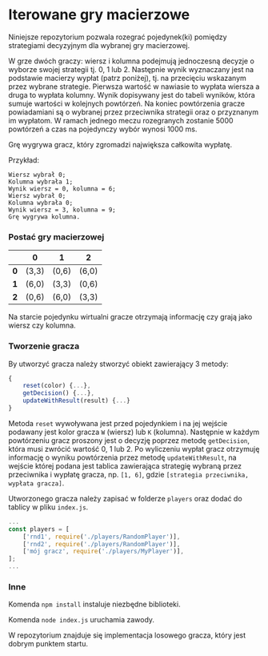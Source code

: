 ﻿# Iterowane gry macierzowe

Niniejsze repozytorium pozwala rozegrać pojedynek(ki) pomiędzy strategiami decyzyjnym dla wybranej gry macierzowej.

W grze dwóch graczy: wiersz i kolumna podejmują jednoczesną decyzje o wyborze swojej strategii tj. 0, 1 lub 2. Następnie wynik wyznaczany jest na podstawie macierzy wypłat (patrz poniżej), tj. na przecięciu wskazanym przez wybrane strategie. Pierwsza wartość w nawiasie to wypłata wiersza a druga to wypłata kolumny. Wynik dopisywany jest do tabeli wyników, która sumuje wartości w kolejnych powtórzeń. Na koniec powtórzenia gracze powiadamiani są o wybranej przez przeciwnika strategii oraz o przyznanym im wypłatom.  W ramach jednego meczu rozegranych zostanie 5000 powtórzeń a czas na pojedynczy wybór wynosi 1000 ms.

Grę wygrywa gracz, który zgromadzi największa całkowita wypłatę.

Przykład:
```
Wiersz wybrał 0;
Kolumna wybrała 1;
Wynik wiersz = 0, kolumna = 6;
Wiersz wybrał 0;
Kolumna wybrała 0;
Wynik wiersz = 3, kolumna = 9;
Grę wygrywa kolumna.
```

### Postać gry macierzowej

|  | 0 | 1 | 2 | 
|--|--|--|--|
| **0** | (3,3) | (0,6) | (6,0) |
| **1** | (6,0) | (3,3) | (0,6) |
| **2** | (0,6) | (6,0) | (3,3) |

Na starcie pojedynku wirtualni gracze otrzymają informację czy grają jako wiersz czy kolumna.

### Tworzenie gracza

By utworzyć gracza należy stworzyć obiekt zawierający 3 metody:
```javascript
{
    reset(color) {...},
    getDecision() {...},
    updateWithResult(result) {...}
}
```
Metoda `reset` wywoływana jest przed pojedynkiem i na jej wejście podawany jest kolor gracza `W` (wiersz) lub `K` (kolumna). Następnie w każdym powtórzeniu gracz proszony jest o decyzję poprzez metodę `getDecision`, która musi zwrócić wartość 0, 1 lub 2. Po wyliczeniu wypłat gracz otrzymuję informację o wyniku powtórzenia przez metodę `updateWithResult`, na wejście której podana jest tablica zawierająca strategię wybraną przez przeciwnika i wypłatę gracza, np. `[1, 6]`, gdzie `[strategia przeciwnika, wypłata gracza]`.

Utworzonego gracza należy zapisać w folderze `players` oraz dodać do tablicy w pliku `index.js`.
```javascript
...
const players = [
    ['rnd1', require('./players/RandomPlayer')],
    ['rnd2', require('./players/RandomPlayer')],
    ['mój gracz', require('./players/MyPlayer')],
];
...
```

### Inne

Komenda `npm install` instaluje niezbędne biblioteki.

Komenda `node index.js` uruchamia zawody.

W repozytorium znajduje się implementacja losowego gracza, który jest dobrym punktem startu.


